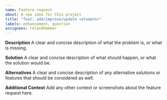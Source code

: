 ```yaml
---
name: Feature request
about: A new idea for this project
title: "feat: add/improve/update <element>"
labels: enhancement, question
assignees: rolandhemmer
---
```


**Description**
A clear and concise description of what the problem is, or what is missing.

**Solution**
A clear and concise description of what should happen, or what the solution would be.

**Alternatives**
A clear and concise description of any alternative solutions or features that should be considered as well.

**Additional Context**
Add any other context or screenshots about the feature request here.
